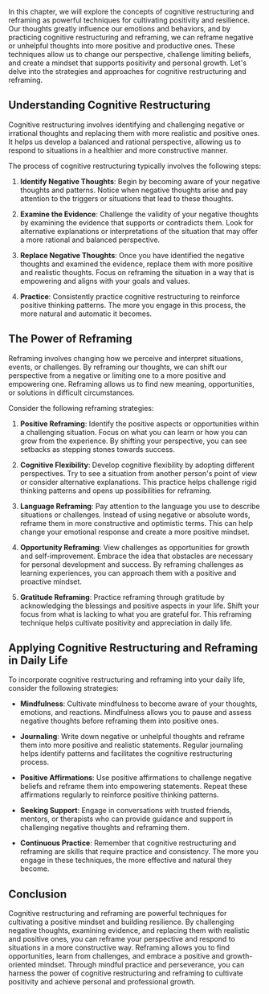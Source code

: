 
In this chapter, we will explore the concepts of cognitive restructuring and reframing as powerful techniques for cultivating positivity and resilience. Our thoughts greatly influence our emotions and behaviors, and by practicing cognitive restructuring and reframing, we can reframe negative or unhelpful thoughts into more positive and productive ones. These techniques allow us to change our perspective, challenge limiting beliefs, and create a mindset that supports positivity and personal growth. Let's delve into the strategies and approaches for cognitive restructuring and reframing.

Understanding Cognitive Restructuring
-------------------------------------

Cognitive restructuring involves identifying and challenging negative or irrational thoughts and replacing them with more realistic and positive ones. It helps us develop a balanced and rational perspective, allowing us to respond to situations in a healthier and more constructive manner.

The process of cognitive restructuring typically involves the following steps:

1. **Identify Negative Thoughts**: Begin by becoming aware of your negative thoughts and patterns. Notice when negative thoughts arise and pay attention to the triggers or situations that lead to these thoughts.

2. **Examine the Evidence**: Challenge the validity of your negative thoughts by examining the evidence that supports or contradicts them. Look for alternative explanations or interpretations of the situation that may offer a more rational and balanced perspective.

3. **Replace Negative Thoughts**: Once you have identified the negative thoughts and examined the evidence, replace them with more positive and realistic thoughts. Focus on reframing the situation in a way that is empowering and aligns with your goals and values.

4. **Practice**: Consistently practice cognitive restructuring to reinforce positive thinking patterns. The more you engage in this process, the more natural and automatic it becomes.

The Power of Reframing
----------------------

Reframing involves changing how we perceive and interpret situations, events, or challenges. By reframing our thoughts, we can shift our perspective from a negative or limiting one to a more positive and empowering one. Reframing allows us to find new meaning, opportunities, or solutions in difficult circumstances.

Consider the following reframing strategies:

1. **Positive Reframing**: Identify the positive aspects or opportunities within a challenging situation. Focus on what you can learn or how you can grow from the experience. By shifting your perspective, you can see setbacks as stepping stones towards success.

2. **Cognitive Flexibility**: Develop cognitive flexibility by adopting different perspectives. Try to see a situation from another person's point of view or consider alternative explanations. This practice helps challenge rigid thinking patterns and opens up possibilities for reframing.

3. **Language Reframing**: Pay attention to the language you use to describe situations or challenges. Instead of using negative or absolute words, reframe them in more constructive and optimistic terms. This can help change your emotional response and create a more positive mindset.

4. **Opportunity Reframing**: View challenges as opportunities for growth and self-improvement. Embrace the idea that obstacles are necessary for personal development and success. By reframing challenges as learning experiences, you can approach them with a positive and proactive mindset.

5. **Gratitude Reframing**: Practice reframing through gratitude by acknowledging the blessings and positive aspects in your life. Shift your focus from what is lacking to what you are grateful for. This reframing technique helps cultivate positivity and appreciation in daily life.

Applying Cognitive Restructuring and Reframing in Daily Life
------------------------------------------------------------

To incorporate cognitive restructuring and reframing into your daily life, consider the following strategies:

* **Mindfulness**: Cultivate mindfulness to become aware of your thoughts, emotions, and reactions. Mindfulness allows you to pause and assess negative thoughts before reframing them into positive ones.

* **Journaling**: Write down negative or unhelpful thoughts and reframe them into more positive and realistic statements. Regular journaling helps identify patterns and facilitates the cognitive restructuring process.

* **Positive Affirmations**: Use positive affirmations to challenge negative beliefs and reframe them into empowering statements. Repeat these affirmations regularly to reinforce positive thinking patterns.

* **Seeking Support**: Engage in conversations with trusted friends, mentors, or therapists who can provide guidance and support in challenging negative thoughts and reframing them.

* **Continuous Practice**: Remember that cognitive restructuring and reframing are skills that require practice and consistency. The more you engage in these techniques, the more effective and natural they become.

Conclusion
----------

Cognitive restructuring and reframing are powerful techniques for cultivating a positive mindset and building resilience. By challenging negative thoughts, examining evidence, and replacing them with realistic and positive ones, you can reframe your perspective and respond to situations in a more constructive way. Reframing allows you to find opportunities, learn from challenges, and embrace a positive and growth-oriented mindset. Through mindful practice and perseverance, you can harness the power of cognitive restructuring and reframing to cultivate positivity and achieve personal and professional growth.
